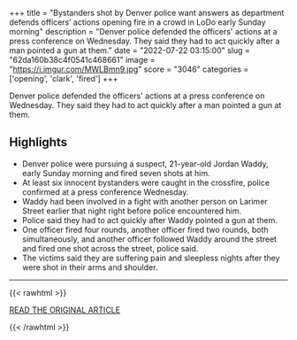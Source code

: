 +++
title = "Bystanders shot by Denver police want answers as department defends officers’ actions opening fire in a crowd in LoDo early Sunday morning"
description = "Denver police defended the officers' actions at a press conference on Wednesday. They said they had to act quickly after a man pointed a gun at them."
date = "2022-07-22 03:15:00"
slug = "62da160b38c4f0541c468661"
image = "https://i.imgur.com/MWLBmn9.jpg"
score = "3046"
categories = ['opening', 'clark', 'fired']
+++

Denver police defended the officers' actions at a press conference on Wednesday. They said they had to act quickly after a man pointed a gun at them.

## Highlights

- Denver police were pursuing a suspect, 21-year-old Jordan Waddy, early Sunday morning and fired seven shots at him.
- At least six innocent bystanders were caught in the crossfire, police confirmed at a press conference Wednesday.
- Waddy had been involved in a fight with another person on Larimer Street earlier that night right before police encountered him.
- Police said they had to act quickly after Waddy pointed a gun at them.
- One officer fired four rounds, another officer fired two rounds, both simultaneously, and another officer followed Waddy around the street and fired one shot across the street, police said.
- The victims said they are suffering pain and sleepless nights after they were shot in their arms and shoulder.

---

{{< rawhtml >}}
  <p class="article-category">
    <a target="_blank" href="https://www.cpr.org/2022/07/20/denver-police-shooting-lodo-injured-bystanders/">READ THE ORIGINAL ARTICLE</a>
  </p>
{{< /rawhtml >}}
